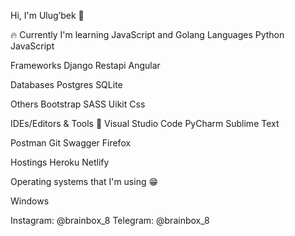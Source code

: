 Hi, I'm Ulug’bek 👋

🔥 Currently I'm learning JavaScript and Golang
Languages
Python JavaScript

Frameworks
Django Restapi Angular

Databases
Postgres SQLite

Others
Bootstrap SASS Uikit Css

IDEs/Editors & Tools 🧰
Visual Studio Code PyCharm Sublime Text

Postman Git Swagger Firefox

Hostings
Heroku Netlify 

Operating systems that I'm using 😁

Windows 

Instagram: @brainbox_8 
Telegram: @brainbox_8 
